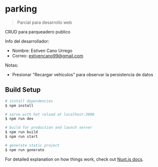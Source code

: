 # parking

> Parcial para desarrollo web

CRUD para parqueadero publico

Info del desarrollador: 
 - Nombre: Estiven Cano Urrego
 - Correo: estivencano99@gmail.com
 
 Notas: 
  - Presionar "Recargar vehiculos" para observar la persistencia de datos
 
## Build Setup

``` bash
# install dependencies
$ npm install

# serve with hot reload at localhost:3000
$ npm run dev

# build for production and launch server
$ npm run build
$ npm run start

# generate static project
$ npm run generate
```

For detailed explanation on how things work, check out [Nuxt.js docs](https://nuxtjs.org).
